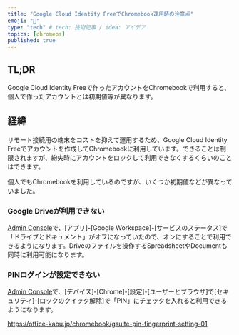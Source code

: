 ```yaml
---
title: "Google Cloud Identity FreeでChromebook運用時の注意点"
emoji: "💭"
type: "tech" # tech: 技術記事 / idea: アイデア
topics: [chromeos]
published: true
---
```


## TL;DR

Google Cloud Identity Freeで作ったアカウントをChromebookで利用すると、個人で作ったアカウントとは初期値等が異なります。

## 経緯

リモート接続用の端末をコストを抑えて運用するため、Google Cloud Identity Freeでアカウントを作成してChromebookに利用しています。できることは制限されますが、紛失時にアカウントをロックして利用できなくするくらいのことはできます。

個人でもChromebookを利用しているのですが、いくつか初期値などが異なっていました。

### Google Driveが利用できない

[Admin Console](admin.google.com)で、\[アプリ\]-\[Google Workspace]-\[サービスのステータス\]で「ドライブとドキュメント」がオフになっていたので、オンにすることで利用できるようになります。Driveのファイルを操作するSpreadsheetやDocumentも同時に利用可能になります。

### PINログインが設定できない

[Admin Console](admin.google.com)で、\[デバイス\]-\[Chrome]-\[設定\]-\[ユーザーとブラウザ\]で\[セキュリティ\]-\[ロックのクイック解除\]で「PIN」にチェックを入れると利用できるようになります。

https://office-kabu.jp/chromebook/gsuite-pin-fingerprint-setting-01
